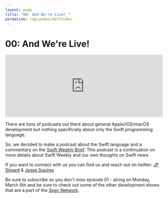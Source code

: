 ```yaml
---
layout: page
title: "00: And We're Live! "
permalink: /episodes/de7f2c8e/
---
```


# 00: And We're Live! 

<iframe frameBorder="0" height="200px" scrolling="no" seamless src="https://player.simplecast.com/4ae1942a-835e-4096-a3b1-da86ddc3c902" width="100%"></iframe>

There are tons of podcasts out there about general Apple/iOS/macOS development but nothing specifically about only the Swift programming language. 

So, we decided to make a podcast about the Swift language and a commentary on the [Swift Weekly Brief][1]. This podcast is a continuation on more details about Swift Weekly and our own thoughts on Swift news. 

If you want to connect with us you can find us and reach out on twitter: [JP Simard][2] & [Jesse Squires][3]

Be sure to subscribe so you don't miss episode 01 -  airing on Monday, March 6th and be sure to check out some of the other development shows that are a part of the [Spec Network][4]. 

  [1]: https://swiftweekly.github.io/
  [2]: https://twitter.com/simjp
  [3]: https://twitter.com/jesse_squires
  [4]: https://spec.fm/
